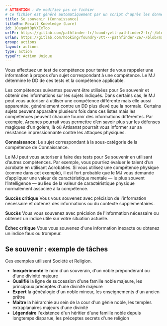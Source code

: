 ```yaml
---
# ATTENTION : Ne modifiez pas ce fichier
# Ce fichier est généré automatiquement par un script d'après les données du module Foundry VTT officiel et de sa traduction
title: Se souvenir (Connaissance)
titleEn: Recall Knowledge (Lore)
id: 1OagaWtBpVXExToo
urlFr: https://gitlab.com/pathfinder-fr/foundryvtt-pathfinder2-fr/-/blob/master/data/actions/1OagaWtBpVXExToo.htm
urlEn: https://gitlab.com/hooking/foundry-vtt---pathfinder-2e/-/blob/master/packs/data/actions.db/recall-knowledge-lore.json
group: actions
layout: actions
type: action
typeFr: Action Unique
---
```

Vous effectuez un test de compétence pour tenter de vous rappeler une information à propos d’un sujet correspondant à une compétence. Le MJ détermine le DD de ces tests et la compétence applicable.

Les compétences suivantes peuvent être utilisées pour Se souvenir et obtenir des informations sur les sujets indiqués. Dans certains cas, le MJ peut vous autoriser à utiliser une compétence différente mais elle aussi apparentée, généralement contre un DD plus élevé que la normale. Certains sujets peuvent apparaître plusieurs fois dans ces listes mais les compétences peuvent chacune fournir des informations différentes. Par exemple, Arcanes pourrait vous permettre d’en savoir plus sur les défenses magiques d’un golem, là où Artisanat pourrait vous informer sur sa résistance impressionnante contre les attaques physiques.

**Connaissance**: Le sujet correspondant à la sous-catégorie de la compétence de Connaissance.

Le MJ peut vous autoriser à faire des tests pour Se souvenir en utilisant d’autres compétences. Par exemple, vous pourriez évaluer le talent d’un acrobate en utilisant Acrobaties. Si vous utilisez une compétence physique (comme dans cet exemple), il est fort probable que le MJ vous demande d’appliquer une valeur de caractéristique mentale — le plus souvent l’Intelligence — au lieu de la valeur de caractéristique physique normalement associée à la compétence.

**Succès critique** Vous vous souvenez avec précision de l'information nécessaire et obtenez des informations ou du contexte supplémentaires.

**Succès** Vous vous souvenez avec précision de l'information nécessaire ou obtenez un indice utile sur votre situation actuelle.

**Échec critique** Vous vous souvenez d'une information inexacte ou obtenez un indice faux ou trompeur.

## Se souvenir : exemple de tâches

Ces exemples utilisent Société et Religion.



- **Inexpérimenté** le nom d'un souverain, d'un noble prépondérant ou d'une divinité majeure
- **Qualifié** la ligne de succession d'une famille noble majeure, les principaux préceptes d'une divinité majeure
- **Expert** la généalogie d'un noble mineur, les enseignements d'un ancien prêtre
- **Maître** la hiérarchie au sein de la cour d'un génie noble, les temples extraplanaires majeurs d'une divinité
- **Légendaire** l'existence d'un héritier d'une famille noble depuis longtemps disparue, les préceptes secrets d'une religion
